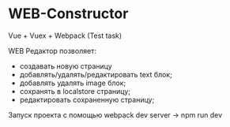 # WEB-Constructor
Vue + Vuex + Webpack (Test task)

WEB Редактор позволяет: 
 - создавать новую страницу
 - добавлять/удалять/редактировать text блок;
 - добавлять удалять image блок;
 - сохранять в localstore страницу;
 - редактировать сохраненную страницу;
 
Запуск проекта с помощью webpack dev server -> npm run dev
